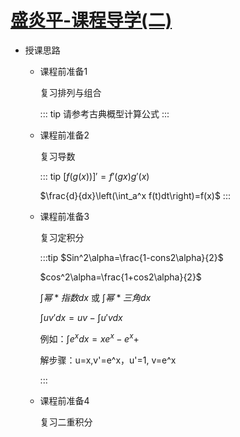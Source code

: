 # [盛炎平-课程导学(二)](https://www.bilibili.com/video/BV1XJ411173b?spm_id_from=333.337.search-card.all.click)

- 授课思路

  - 课程前准备1

    复习排列与组合

    ::: tip
    请参考古典概型计算公式
    :::

  - 课程前准备2

    复习导数

    ::: tip
    $[f(g(x))]'=f'(gx)g'(x)$

    $\frac{d}{dx}\left(\int_a^x f(t)dt\right)=f(x)$
    :::

  - 课程前准备3

    复习定积分

    :::tip
    $Sin^2\alpha=\frac{1-cons2\alpha}{2}$

    $cos^2\alpha=\frac{1+cos2\alpha}{2}$

    $\int 幂*指数 dx$ 或     $\int 幂*三角 dx$
    
    $\int uv'dx=uv-\int u'vdx$

    例如：$\int e^x dx=xe^x-e^x+$ 

    解步骤：u=x,v'=e^x，u'=1, v=e^x

    :::

  - 课程前准备4

    复习二重积分